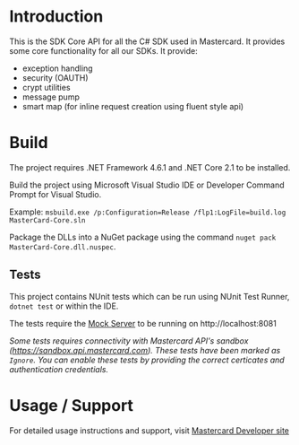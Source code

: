 # Introduction
This is the SDK Core API for all the C# SDK used in Mastercard. 
It provides some core functionality for all our SDKs.
It provide:
- exception handling
- security (OAUTH)
- crypt utilities
- message pump
- smart map (for inline request creation using fluent style api)

# Build
The project requires .NET Framework 4.6.1 and .NET Core 2.1 to be installed.

Build the project using Microsoft Visual Studio IDE or Developer Command Prompt for Visual Studio.

Example: `msbuild.exe /p:Configuration=Release /flp1:LogFile=build.log MasterCard-Core.sln`

Package the DLLs into a NuGet package using the command `nuget pack MasterCard-Core.dll.nuspec`.

## Tests
This project contains NUnit tests which can be run using NUnit Test Runner, `dotnet test` or within the IDE.

The tests require the [Mock Server](https://github.com/Mastercard/mock_crud_server) to be running on http://localhost:8081

_Some tests requires connectivity with Mastercard API's sandbox (https://sandbox.api.mastercard.com). These tests have been marked as `Ignore`. You can enable these tests by providing the correct certicates and authentication credentials._

# Usage / Support
For detailed usage instructions and support, visit [Mastercard Developer site](https://developer.mastercard.com)
